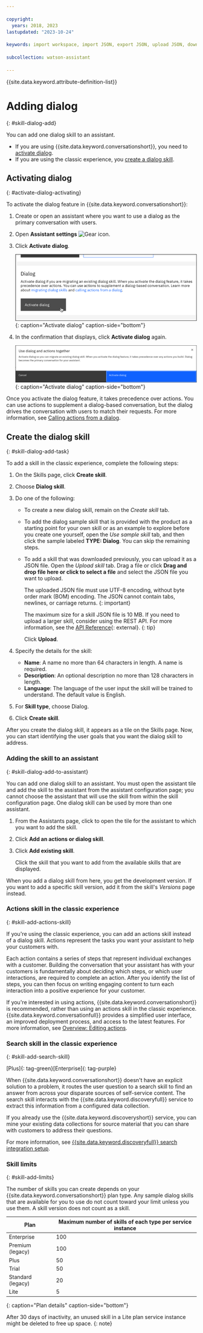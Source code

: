 ```yaml
---

copyright:
  years: 2018, 2023
lastupdated: "2023-10-24"

keywords: import workspace, import JSON, export JSON, upload JSON, download JSON, collaborate

subcollection: watson-assistant

---
```


{{site.data.keyword.attribute-definition-list}}

# Adding dialog
{: #skill-dialog-add}

You can add one dialog skill to an assistant.

- If you are using {{site.data.keyword.conversationshort}}, you need to [activate dialog](#activate-dialog-activating).
- If you are using the classic experience, you [create a dialog skill](#skill-dialog-add-task).

## Activating dialog
{: #activate-dialog-activating}

To activate the dialog feature in {{site.data.keyword.conversationshort}}:

1.  Create or open an assistant where you want to use a dialog as the primary conversation with users.

1.  Open **Assistant settings** ![Gear icon](../../icons/settings.svg).

1.  Click **Activate dialog**.

    ![Activate dialog](images/activate-dialog.png){: caption="Activate dialog" caption-side="bottom"}

1.  In the confirmation that displays, click **Activate dialog** again.

    ![Activate dialog](images/activate-dialog-modal.png){: caption="Activate dialog" caption-side="bottom"}

Once you activate the dialog feature, it takes precedence over actions. You can use actions to supplement a dialog-based conversation, but the dialog drives the conversation with users to match their requests. For more information, see [Calling actions from a dialog](/docs/watson-assistant?topic=watson-assistant-dialog-call-action).

## Create the dialog skill
{: #skill-dialog-add-task}

To add a skill in the classic experience, complete the following steps:

1.  On the Skills page, click **Create skill**.

1. Choose **Dialog skill**.

1.  Do one of the following:

    - To create a new dialog skill, remain on the *Create skill* tab.
    
    - To add the dialog sample skill that is provided with the product as a starting point for your own skill or as an example to explore before you create one yourself, open the *Use sample skill* tab, and then click the sample labeled **TYPE: Dialog**. You can skip the remaining steps.

    - To add a skill that was downloaded previously, you can upload it as a JSON file. Open the *Upload skill* tab. Drag a file or click **Drag and drop file here or click to select a file** and select the JSON file you want to upload.

      The uploaded JSON file must use UTF-8 encoding, without byte order mark (BOM) encoding. The JSON cannot contain tabs, newlines, or carriage returns.
      {: important}

      The maximum size for a skill JSON file is 10 MB. If you need to upload a larger skill, consider using the REST API. For more information, see the [API Reference](https://{DomainName}/assistant/assistant-v1?curl=#createworkspace){: external}.
      {: tip}

      Click **Upload**.

1.  Specify the details for the skill:

    - **Name**: A name no more than 64 characters in length. A name is required.
    - **Description**: An optional description no more than 128 characters in length.
    - **Language**: The language of the user input the skill will be trained to understand. The default value is English.

1.  For **Skill type**, choose Dialog.

1.  Click **Create skill**.

After you create the dialog skill, it appears as a tile on the Skills page. Now, you can start identifying the user goals that you want the dialog skill to address.

### Adding the skill to an assistant
{: #skill-dialog-add-to-assistant}

You can add one dialog skill to an assistant. You must open the assistant tile and add the skill to the assistant from the assistant configuration page; you cannot choose the assistant that will use the skill from within the skill configuration page. One dialog skill can be used by more than one assistant.

1.  From the Assistants page, click to open the tile for the assistant to which you want to add the skill.

1.  Click **Add an actions or dialog skill**.

1.  Click **Add existing skill**.

    Click the skill that you want to add from the available skills that are displayed.

When you add a dialog skill from here, you get the development version. If you want to add a specific skill version, add it from the skill's *Versions* page instead.

### Actions skill in the classic experience
{: #skill-add-actions-skill}

If you're using the classic experience, you can add an actions skill instead of a dialog skill. Actions represent the tasks you want your assistant to help your customers with.

Each action contains a series of steps that represent individual exchanges with a customer. Building the conversation that your assistant has with your customers is fundamentally about deciding which steps, or which user interactions, are required to complete an action. After you identify the list of steps, you can then focus on writing engaging content to turn each interaction into a positive experience for your customer.

If you're interested in using actions, {{site.data.keyword.conversationshort}} is recommended, rather than using an actions skill in the classic experience. {{site.data.keyword.conversationfull}} provides a simplified user interface, an improved deployment process, and access to the latest features. For more information, see [Overview: Editing actions](/docs/watson-assistant?topic=watson-assistant-build-actions-overview).

### Search skill in the classic experience
{: #skill-add-search-skill}

[Plus]{: tag-green}[Enterprise]{: tag-purple}

When {{site.data.keyword.conversationshort}} doesn't have an explicit solution to a problem, it routes the user question to a search skill to find an answer from across your disparate sources of self-service content. The search skill interacts with the {{site.data.keyword.discoveryfull}} service to extract this information from a configured data collection.

If you already use the {{site.data.keyword.discoveryshort}} service, you can mine your existing data collections for source material that you can share with customers to address their questions.

For more information, see [{{site.data.keyword.discoveryfull}} search integration setup](/docs/watson-assistant?topic=watson-assistant-search-add).

### Skill limits
{: #skill-add-limits}

The number of skills you can create depends on your {{site.data.keyword.conversationshort}} plan type. Any sample dialog skills that are available for you to use do not count toward your limit unless you use them. A skill version does not count as a skill.

| Plan | Maximum number of skills of each type per service instance |
| --- | --- |
| Enterprise | 100 |
| Premium (legacy) | 100 |
| Plus | 50 |
| Trial | 50 |
| Standard (legacy) | 20 |
| Lite | 5 |
{: caption="Plan details" caption-side="bottom"}

After 30 days of inactivity, an unused skill in a Lite plan service instance might be deleted to free up space.
{: note}
